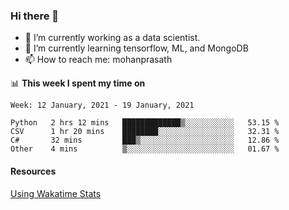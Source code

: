 ### Hi there 👋

- 🔭 I’m currently working as a data scientist.
- 🌱 I’m currently learning tensorflow, ML, and MongoDB
- 📫 How to reach me: mohanprasath

📊 **This week I spent my time on**
<!--START_SECTION:waka-->
```text
Week: 12 January, 2021 - 19 January, 2021

Python   2 hrs 12 mins   █████████████▒░░░░░░░░░░░   53.15 % 
CSV      1 hr 20 mins    ████████░░░░░░░░░░░░░░░░░   32.31 % 
C#       32 mins         ███▒░░░░░░░░░░░░░░░░░░░░░   12.86 % 
Other    4 mins          ▒░░░░░░░░░░░░░░░░░░░░░░░░   01.67 % 
```
<!--END_SECTION:waka-->

#### Resources
[Using Wakatime Stats](https://github.com/marketplace/actions/waka-readme)
